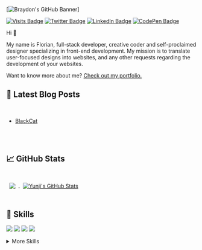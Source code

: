 [![Braydon's GitHub Banner](./assets/banner.png)]

[![Visits Badge](https://badges.pufler.dev/visits/braydoncoyer/braydoncoyer)](#)
[![Twitter Badge](https://img.shields.io/badge/Twitter-Profile-informational?style=flat&logo=twitter&logoColor=white&color=1CA2F1)](https://twitter.com/Yunji_TV)
[![LinkedIn Badge](https://img.shields.io/badge/LinkedIn-Profile-informational?style=flat&logo=linkedin&logoColor=white&color=0D76A8)](https://www.linkedin.com/in/florian-van-camp-102aba262/)
[![CodePen Badge](https://img.shields.io/badge/CodePen-Profile-informational?style=flat&logo=codepen&logoColor=white&color=black)](https://codepen.io/Florian-Van-Camp)

Hi 👋

My name is Florian, full-stack developer, creative coder and self-proclaimed designer specializing in front-end development. My mission is to translate user-focused designs into websites, and any other requests regarding the development of your websites.

Want to know more about me? [Check out my portfolio.](#)

## 📝 Latest Blog Posts

<br>

<!-- BLOG-POST-LIST:START -->
- [BlackCat](https://github.com/Yunjidev/blackcatv2.git)
<!-- BLOG-POST-LIST:END -->

<br>
<br>

## &#x1f4c8; GitHub Stats

<br>

<a href="https://github.com/Yunjidev">
  <img align="center" style="margin:0.5rem" src="https://github-readme-stats.vercel.app/api/top-langs/?username=yunjidev&hide=html,css&title_color=ffffff&text_color=c9cacc&icon_color=4AB197&bg_color=1A2B34" />
</a>

<a href="https://github.com/Yunjidev">
  <img align="center" style="margin:0.5rem" src="https://github-readme-stats.vercel.app/api?username=yunjidev&show_icons=true&line_height=27&count_private=true&title_color=ffffff&text_color=c9cacc&icon_color=4AB097&bg_color=1A2B34" alt="Yunji's GitHub Stats" />
</a>

<br>
<br>

## 💼 Skills

![](https://img.shields.io/badge/Code-ruby-informational?style=flat&logo=ruby&logoColor=white&color=4AB197)
![](https://img.shields.io/badge/Code-React-informational?style=flat&logo=react&logoColor=white&color=4AB197)
![](https://img.shields.io/badge/Code-JavaScript-informational?style=flat&logo=JavaScript&logoColor=white&color=4AB197)
![](https://img.shields.io/badge/Code-MySQL-informational?style=flat&logo=MySQL&logoColor=white&color=4AB197)

<details>
<summary>More Skills</summary>
<br>

![](https://img.shields.io/badge/Style-CSS-informational?style=flat&logo=css3&logoColor=white&color=4AB197)
![](https://img.shields.io/badge/Style-Tailwind-informational?style=flat&logo=Tailwind-CSS&logoColor=white&color=4AB197)
![](https://img.shields.io/badge/Style-Bootstrap-informational?style=flat&logo=Bootstrap&logoColor=white&color=4AB197)


<br>


![](https://img.shields.io/badge/Tools-NPM-informational?style=flat&logo=npm&logoColor=white&color=4AB197)
![](https://img.shields.io/badge/Tools-Figma-informational?style=flat&logo=Figma-XD&logoColor=white&color=4AB197)
![](https://img.shields.io/badge/Tools-GitHub-informational?style=flat&logo=GitHub&logoColor=white&color=4AB197)
![](https://img.shields.io/badge/Tools-GitLab-informational?style=flat&logo=GitLab&logoColor=white&color=4AB197)

</details>

<br>

